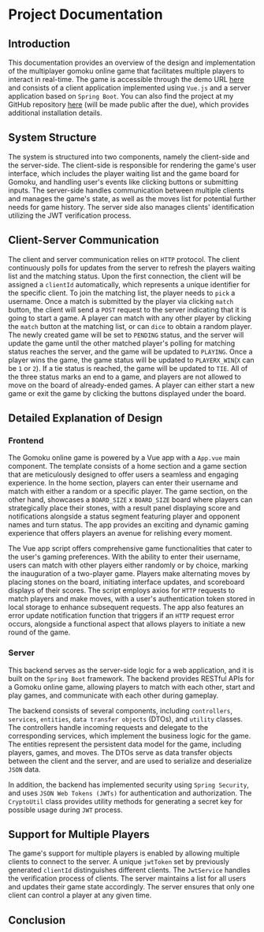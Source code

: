 # Project Documentation

## Introduction

This documentation provides an overview of the design and implementation of the multiplayer gomoku online game that facilitates multiple players to interact in real-time. The game is accessible through the demo URL [here]() and consists of a client application implemented using `Vue.js` and a server application based on `Spring Boot`. You can also find the project at my GitHub repository [here](https://github.com/efJerryYang/gomoku-online) (will be made public after the due), which provides additional installation details.

## System Structure

The system is structured into two components, namely the client-side and the server-side. The client-side is responsible for rendering the game's user interface, which includes the player waiting list and the game board for Gomoku, and handling user's events like clicking buttons or submitting inputs. The server-side handles communication between multiple clients and manages the game's state, as well as the moves list for potential further needs for game history. The server side also manages clients' identification utilizing the JWT verification process.

## Client-Server Communication

The client and server communication relies on `HTTP` protocol. The client continuously polls for updates from the server to refresh the players waiting list and the matching status. Upon the first connection, the client will be assigned a `clientId` automatically, which represents a unique identifier for the specific client. To join the matching list, the player needs to `pick` a username. Once a match is submitted by the player via clicking `match` button, the client will send a `POST` request to the server indicating that it is going to start a game. A player can match with any other player by clicking the `match` button at the matching list, or can `dice` to obtain a random player. The newly created game will be set to `PENDING` status, and the server will update the game until the other matched player's polling for matching status reaches the server, and the game will be updated to `PLAYING`. Once a player wins the game, the game status will be updated to `PLAYERX_WIN`(`X` can be `1` or `2`). If a tie status is reached, the game will be updated to `TIE`. All of the three status marks an end to a game, and players are not allowed to move on the board of already-ended games. A player can either start a new game or exit the game by clicking the buttons displayed under the board.

## Detailed Explanation of Design

### Frontend

The Gomoku online game is powered by a Vue app with a `App.vue` main component. The template consists of a home section and a game section that are meticulously designed to offer users a seamless and engaging experience. In the home section, players can enter their username and match with either a random or a specific player. The game section, on the other hand, showcases a `BOARD_SIZE` x `BOARD_SIZE` board where players can strategically place their stones, with a result panel displaying score and notifications alongside a status segment featuring player and opponent names and turn status. The app provides an exciting and dynamic gaming experience that offers players an avenue for relishing every moment.

The Vue app script offers comprehensive game functionalities that cater to the user's gaming preferences. With the ability to enter their username, users can match with other players either randomly or by choice, marking the inauguration of a two-player game. Players make alternating moves by placing stones on the board, initiating interface updates, and scoreboard displays of their scores. The script employs axios for `HTTP` requests to match players and make moves, with a user's authentication token stored in local storage to enhance subsequent requests. The app also features an error update notification function that triggers if an `HTTP` request error occurs, alongside a functional aspect that allows players to initiate a new round of the game.

### Server

This backend serves as the server-side logic for a web application, and it is built on the `Spring Boot` framework. The backend provides RESTful APIs for a Gomoku online game, allowing players to match with each other, start and play games, and communicate with each other during gameplay.

The backend consists of several components, including `controllers`, `services`, `entities`, `data transfer objects` (DTOs), and `utility` classes. The controllers handle incoming requests and delegate to the corresponding services, which implement the business logic for the game. The entities represent the persistent data model for the game, including players, games, and moves. The DTOs serve as data transfer objects between the client and the server, and are used to serialize and deserialize `JSON` data.

In addition, the backend has implemented security using `Spring Security`, and uses `JSON Web Tokens (JWTs)` for authentication and authorization. The `CryptoUtil` class provides utility methods for generating a secret key for possible usage during `JWT` process.

## Support for Multiple Players

The game's support for multiple players is enabled by allowing multiple clients to connect to the server. A unique `jwtToken` set by previously generated `clientId` distinguishes different clients. The `JwtService` handles the verification process of clients. The server maintains a list for all users and updates their game state accordingly. The server ensures that only one client can control a player at any given time.

## Conclusion
